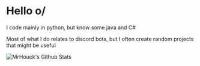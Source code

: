 # Hello o/

I code mainly in python, but know some java and C#

Most of what I do relates to discord bots, but I often create random projects that might be useful



![MrHouck's Github Stats](https://github-readme-stats.vercel.app/api?username=MrHouck&theme=radical)
